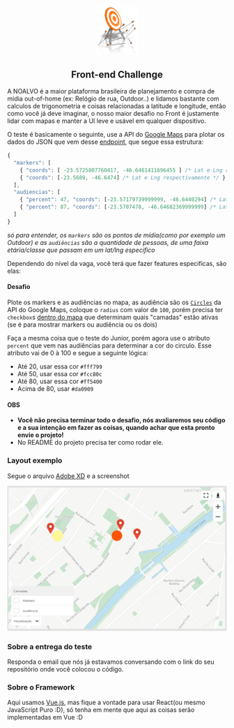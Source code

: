 <p align="center">
  <img src="assets/acerto-miseravi.png" width="100" />
  <h2 align="center">Front-end Challenge</h2>
</p>

A NOALVO é a maior plataforma brasileira de planejamento e compra de mídia out-of-home (ex: Relógio de rua, Outdoor..) e lidamos bastante com calculos de trigonometria e coisas relacionadas a latitude e longitude, então como você já deve imaginar, o nosso maior desafio no Front é justamente lidar com mapas e manter a UI leve e usável em qualquer dispositivo.

O teste é basicamente o seguinte, use a API do [Google Maps](https://developers.google.com/maps/documentation/javascript/tutorial) para plotar os dados do JSON que vem desse [endpoint](https://front-challenge.azurewebsites.net/api/markers-audiencias-json), que segue essa estrutura:

```js
{
  "markers": [
    { "coords": [ -23.5725807760417, -46.6461411696455 ] /* Lat e Lng respectivamente */ },
    { "coords": [-23.5689, -46.6474] /* Lat e Lng respectivamente */ }
  ],
  "audiencias": [
    { "percent": 47, "coords": [-23.57179739999999, -46.6440294] /* Lat e Lng respectivamente */ },
    { "percent": 87, "coords": [-23.5707478, -46.64682369999999] /* Lat e Lng respectivamente */ }
  ]
}
```

_só para entender, os `markers` são os pontos de mídia(como por exemplo um Outdoor) e as `audiências` são a quantidade de pessoas, de uma faixa etária/classe que passam em um lat/lng específico_

Dependendo do nível da vaga, você terá que fazer features especificas, são elas:

#### Desafio

Plote os markers e as audiências no mapa, as audiência são os [`Circles`](https://developers.google.com/maps/documentation/javascript/examples/circle-simple) da API do Google Maps, coloque o `radius` com valor de `100`, porém precisa ter `checkbox`s [dentro do mapa](#layout-exemplo) que determinam quais "camadas" estão ativas (se é para mostrar markers ou audiência ou os dois)

Faça a mesma coisa que o teste do Junior, porém agora use o atributo `percent` que vem nas audiências para determinar a cor do circulo. Esse atributo vai de 0 à 100 e segue a seguinte lógica:

+ Até 20, usar essa cor `#fff799`
+ Até 50, usar essa cor `#fcc80c`
+ Até 80, usar essa cor `#ff5400`
+ Acima de 80, usar `#da0909`

#### OBS

+ **Você não precisa terminar todo o desafio, nós avaliaremos seu código e a sua intenção em fazer as coisas, quando achar que esta pronto envie o projeto!**
+ No README do projeto precisa ter como rodar ele.

### Layout exemplo

Segue o arquivo [Adobe XD](https://github.com/IgorHalfeld/front-challenge/blob/master/assets/front-challenge.xd) e a screenshot

![screenshot](assets/example.png)

### Sobre a entrega do teste

Responda o email que nós já estavamos conversando com o link do seu repositório onde você colocou o código.

### Sobre o Framework

Aqui usamos [Vue.js](http://vuejs.org), mas fique a vontade para usar React(ou mesmo JavaScript Puro :D), só tenha em mente que aqui as coisas serão implementadas em Vue :D